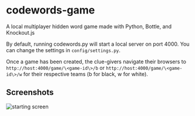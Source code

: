 # codewords-game
A local multiplayer hidden word game made with Python, Bottle, and Knockout.js

By default, running codewords.py will start a local server on port 4000.  You can change the settings in `config/settings.py`.

Once a game has been created, the clue-givers navigate their browsers to 
`http://host:4000/game/\<game-id\>/b`
or 
`http://host:4000/game/\<game-id\>/w`
for their respective teams (b for black, w for white).

## Screenshots

![starting screen](http://i.imgur.com/BqttcCT.png?1)
